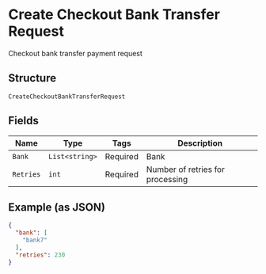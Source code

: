 
# Create Checkout Bank Transfer Request

Checkout bank transfer payment request

## Structure

`CreateCheckoutBankTransferRequest`

## Fields

| Name | Type | Tags | Description |
|  --- | --- | --- | --- |
| `Bank` | `List<string>` | Required | Bank |
| `Retries` | `int` | Required | Number of retries for processing |

## Example (as JSON)

```json
{
  "bank": [
    "bank7"
  ],
  "retries": 230
}
```

